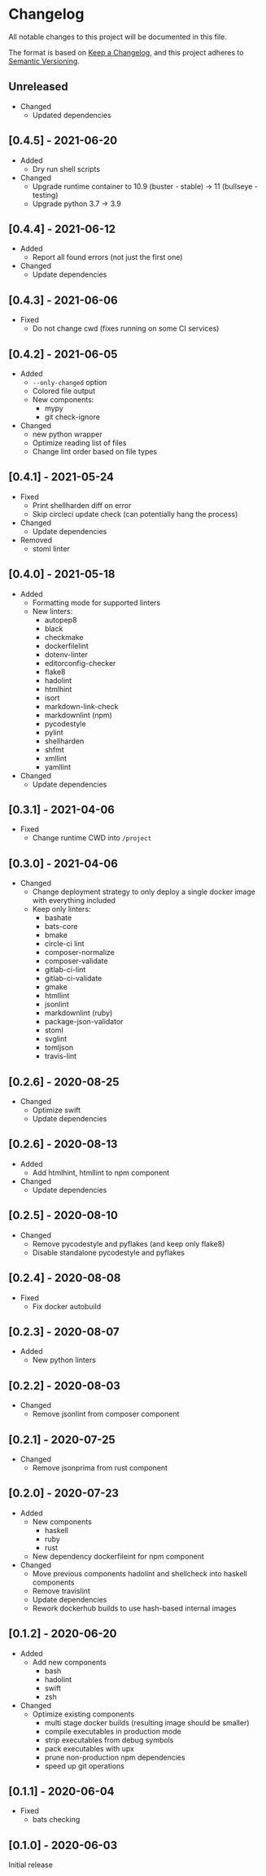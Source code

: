 # Changelog

All notable changes to this project will be documented in this file.

The format is based on [Keep a Changelog](https://keepachangelog.com/en/1.0.0/),
and this project adheres to [Semantic Versioning](https://semver.org/spec/v2.0.0.html).

## Unreleased

- Changed
    - Updated dependencies

## \[0.4.5\] - 2021-06-20

- Added
    - Dry run shell scripts
- Changed
    - Upgrade runtime container to 10.9 (buster - stable) -> 11 (bullseye - testing)
    - Upgrade python 3.7 -> 3.9

## \[0.4.4\] - 2021-06-12

- Added
    - Report all found errors (not just the first one)
- Changed
    - Update dependencies

## \[0.4.3\] - 2021-06-06

- Fixed
    - Do not change cwd (fixes running on some CI services)

## \[0.4.2\] - 2021-06-05

- Added
    - `--only-changed` option
    - Colored file output
    - New components:
        - mypy
        - git check-ignore
- Changed
    - new python wrapper
    - Optimize reading list of files
    - Change lint order based on file types

## \[0.4.1\] - 2021-05-24

- Fixed
    - Print shellharden diff on error
    - Skip circleci update check (can potentially hang the process)
- Changed
    - Update dependencies
- Removed
    - stoml linter

## \[0.4.0\] - 2021-05-18

- Added
    - Formatting mode for supported linters
    - New linters:
        - autopep8
        - black
        - checkmake
        - dockerfilelint
        - dotenv-linter
        - editorconfig-checker
        - flake8
        - hadolint
        - htmlhint
        - isort
        - markdown-link-check
        - markdownlint (npm)
        - pycodestyle
        - pylint
        - shellharden
        - shfmt
        - xmllint
        - yamllint
- Changed
    - Update dependencies

## \[0.3.1\] - 2021-04-06

- Fixed
    - Change runtime CWD into `/project`

## \[0.3.0\] - 2021-04-06

- Changed
    - Change deployment strategy to only deploy a single docker image with everything included
    - Keep only linters:
        - bashate
        - bats-core
        - bmake
        - circle-ci lint
        - composer-normalize
        - composer-validate
        - gitlab-ci-lint
        - gitlab-ci-validate
        - gmake
        - htmllint
        - jsonlint
        - markdownlint (ruby)
        - package-json-validator
        - stoml
        - svglint
        - tomljson
        - travis-lint

## \[0.2.6\] - 2020-08-25

- Changed
    - Optimize swift
    - Update dependencies

## \[0.2.6\] - 2020-08-13

- Added
    - Add htmlhint, htmllint to npm component
- Changed
    - Update dependencies

## \[0.2.5\] - 2020-08-10

- Changed
    - Remove pycodestyle and pyflakes (and keep only flake8)
    - Disable standalone pycodestyle and pyflakes

## \[0.2.4\] - 2020-08-08

- Fixed
    - Fix docker autobuild

## \[0.2.3\] - 2020-08-07

- Added
    - New python linters

## \[0.2.2\] - 2020-08-03

- Changed
    - Remove jsonlint from composer component

## \[0.2.1\] - 2020-07-25

- Changed
    - Remove jsonprima from rust component

## \[0.2.0\] - 2020-07-23

- Added
    - New components
        - haskell
        - ruby
        - rust
    - New dependency dockerfileint for npm component
- Changed
    - Move previous components hadolint and shellcheck into haskell components
    - Remove travislint
    - Update dependencies
    - Rework dockerhub builds to use hash-based internal images

## \[0.1.2\] - 2020-06-20

- Added
    - Add new components
        - bash
        - hadolint
        - swift
        - zsh
- Changed
    - Optimize existing components
        - multi stage docker builds (resulting image should be smaller)
        - compile executables in production mode
        - strip executables from debug symbols
        - pack executables with upx
        - prune non-production npm dependencies
        - speed up git operations

## \[0.1.1\] - 2020-06-04

- Fixed
    - bats checking

## \[0.1.0\] - 2020-06-03

Initial release
